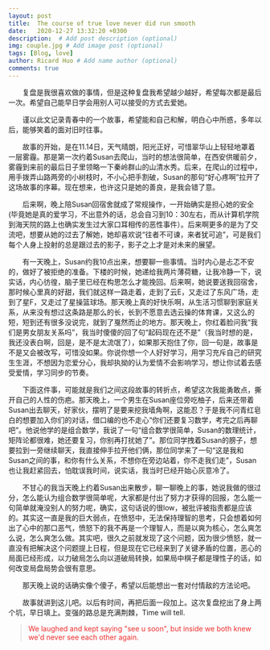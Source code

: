 ```yaml
---
layout: post
title:  The course of true love never did run smooth
date:   2020-12-27 13:32:20 +0300
description:  # Add post description (optional)
img: couple.jpg # Add image post (optional)
tags: [Blog, love]
author: Ricard Huo # Add name author (optional)
comments: true
---
```


　　复盘是我很喜欢做的事情，但是这种复盘我希望越少越好，希望每次都是最后一次。希望自己能早日学会用别人可以接受的方式去爱她。

　　谨以此文记录青春中的一个故事，希望能和自己和解，明白心中所惑，多年以后，能够笑着的面对旧时往事。

　　故事的开始，是在11.14日，天气晴朗，阳光正好，可惜翠华山上轻轻地罩着一层雾霾。那是第一次约着Susan去爬山，当时的想法很简单，在西安供暖前夕，雾霾到来前的最后日子里领略一下秦岭群山的山清水秀。后来，在爬山的过程中，用手拨弄山路两旁的小树枝时，不小心把手割破，Susan的那句“好心疼啊”拉开了这场故事的序幕。现在想来，也许这只是她的善良，是我会错了意。

　　后来啊，晚上陪Susan回宿舍就成了常规操作，一开始确实是担心她的安全(毕竟她是真的爱学习，不出意外的话，总会自习到10：30左右，而从计算机学院到海天院的路上也确实发生过大家口耳相传的恶性事件）。后来啊更多的是为了交流吧，想要从她的过去了解她，她却喜欢说“往者不可谏，来者犹可追”，可是我们每个人身上投射的总是跟过去的影子，影子之上才是对未来的展望。

　　有一天晚上，Susan约我10点出来，想要聊一些事情。当时内心是忐忑不安的，做好了被拒绝的准备。下楼的时候，她递给我两片薄荷糖，让我冷静一下，说实话，内心彷徨，脑子里已经在构思怎么才能挽回。后来啊，她说要送我回宿舍，那时候心里真的好甜，我们就这样一路走着，走到了云E，又走过了东风广场，走到了星F，又走过了星操篮球场。那天晚上真的好快乐啊，从生活习惯聊到家庭关系，从来没有想过这条路是那么的长，长到不愿意去选云操的体育课，又这么的短，短到还有很多没说完，就到了戛然而止的地方。那天晚上，你红着脸问我“我们是男女朋友关系吗”，我当时傻傻的回了句“起码现在还不是”（我当时想的是，我还没表白啊，回是，是不是太流氓了），如果那天抱住了你，回一句是，故事是不是又会被改写，可惜没如果。你说你想一个人好好学习，用学习充斥自己的研究生生涯，不想因为恋爱分心，我却执拗的认为爱情不会影响学习，想让你试着去感受爱情，学习同步的节奏。

　　下面这件事，可能就是我们之间这段故事的转折点，希望这次我能勇敢点，撕开自己的人性的伤疤。那天晚上，一个男生在Susan座位旁吃柚子，后来还带着Susan出去聊天，好家伙，摆明了是要来挖我墙角啊，这能忍？于是我不问青红皂白的想要加入你们的对话，借口编的也不走心“你们还要复习数学，考完之后再聊吧”。他说他学的是组合数学，我说了一句“组合数学很简单，Susan的数理统计，矩阵论都很难，她还要复习，你别再打扰她了”。那位同学拽着Susan的膀子，想要拉到一旁继续聊天，我直接伸手拉开他们俩，那位同学来了一句“这是我和Susan之间的事，和你有什么关系，不想你在旁边站着，你不走我们走”，Susan也让我赶紧回去，怕耽误我时间，说实话，我当时已经开始心灰意冷了。

　　不甘心的我当天晚上约着Susan出来散步，聊一聊晚上的事，她说我做的很过分，怎么能认为组合数学很简单呢，大家都是付出了努力才获得的回报，怎么能一句简单就淹没别人的努力呢，确实，这句话说的很low，被批评被指责都是应该的。其实这一直是我的巨大弱点，在愤怒中，无法保持理智的思考，只会想着如何出了心中的那口恶气，愤怒下的我不再是一个理智人，而是以爽为核心，怎么爽怎么说，怎么爽怎么做。其实吧，很久之前就发现了这个问题，因为很少愤怒，就一直没有把解决这个问题提上日程，但是现在它已经来到了关键矛盾的位置，恶心的局面已经形成，以力破局怎么向以道破局转换，如果局中棋子都是理性子的话，如何改变局盘局势会很有意思。

　　那天晚上说的话确实像个傻子，希望以后能想出一套对付情敌的方法论吧。

　　故事就讲到这儿吧。以后有时间，再把后面一段加上。这次复盘挖出了身上两个坑，早日填上。变强的路总是充满荆棘，Time will tell. 

> <font color="#EE2C2C">We laughed and kept saying "see u soon", but inside we both knew we'd never see each other again.